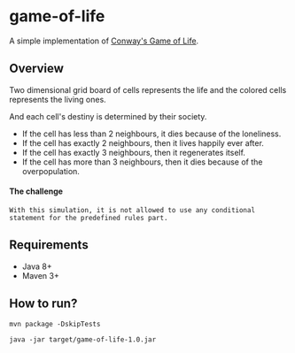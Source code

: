 # game-of-life
A simple implementation of [Conway's Game of Life](https://en.wikipedia.org/wiki/Conway's_Game_of_Life).

## Overview
Two dimensional grid board of cells represents the life and the colored cells represents the living ones.

And each cell's destiny is determined by their society.

* If the cell has less than 2 neighbours, it dies because of the loneliness.
* If the cell has exactly 2 neighbours, then it lives happily ever after.
* If the cell has exactly 3 neighbours, then it regenerates itself.
* If the cell has more than 3 neighbours, then it dies because of the overpopulation.
#### The challenge
    With this simulation, it is not allowed to use any conditional statement for the predefined rules part.

## Requirements
* Java 8+
* Maven 3+

## How to run?

`mvn package -DskipTests`

`java -jar target/game-of-life-1.0.jar`

